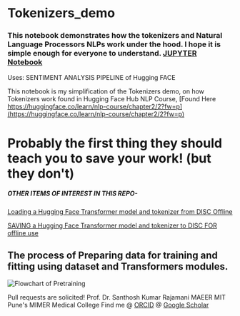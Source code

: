 # Tokenizers_demo
### This notebook demonstrates how the tokenizers and Natural Language Processors NLPs work under the hood. I hope it is simple enough for everyone to understand. [JUPYTER Notebook](https://github.com/kephalian/Tokenizers_demo/blob/main/TOKENIZER_ini_depth_Behind_the_pipeline_(PyTorch).ipynb)


Uses: SENTIMENT ANALYSIS PIPELINE of Hugging FACE


This notebook is my simplification of the Tokenizers demo, on how Tokenizers work found in Hugging Face Hub NLP Course, [Found Here https://huggingface.co/learn/nlp-course/chapter2/2?fw=p](https://huggingface.co/learn/nlp-course/chapter2/2?fw=p)

# Probably the first thing they should teach you to save your work! (but they don't)

##### OTHER ITEMS OF INTEREST IN THIS REPO- 

[Loading a Hugging Face Transformer model and tokenizer from DISC Offline](https://github.com/kephalian/Tokenizers_demo/blob/main/Load_model_from_disc.md)


[SAVING a Hugging Face Transformer model and tokenizer to DISC FOR offline use](https://github.com/kephalian/Tokenizers_demo/blob/main/saving_a_model_to_disc.md)


## The process of Preparing data for training and fitting using dataset and Transformers modules.

![Flowchart of Pretraining](https://github.com/kephalian/Tokenizers_demo/blob/main/20230726_194531_0000.png, "Flowchart of Pretraining")


Pull requests are solicited!
Prof. Dr. Santhosh Kumar Rajamani
MAEER MIT Pune's MIMER Medical College
Find me @ [ORCID](https://orcid.org/0000-0001-6552-5578)
        @ [Google Scholar](https://scholar.google.com/citations?hl=en&user=lU7vGgQAAAAJ)
